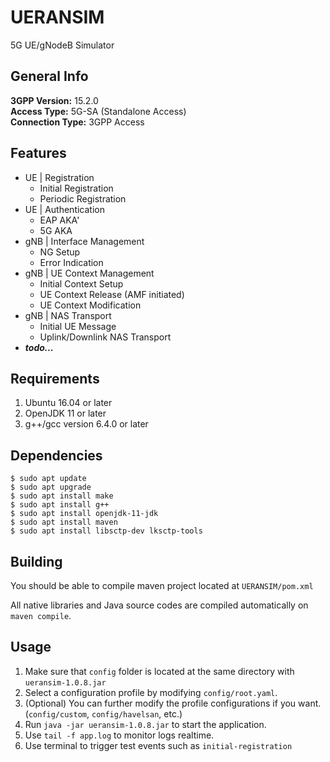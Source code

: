 # UERANSIM
5G UE/gNodeB Simulator

##  General Info  
**3GPP Version:** 15.2.0  
**Access Type:** 5G-SA (Standalone Access)  
**Connection Type:** 3GPP Access  

## Features 
- UE | Registration
  - Initial Registration
  - Periodic Registration
- UE | Authentication
  - EAP AKA'
  - 5G AKA
- gNB | Interface Management
  - NG Setup
  - Error Indication
- gNB | UE Context Management
  - Initial Context Setup
  - UE Context Release (AMF initiated)
  - UE Context Modification
- gNB | NAS Transport
  - Initial UE Message
  - Uplink/Downlink NAS Transport
- ***todo...***
      
##  Requirements
1. Ubuntu 16.04 or later 
2. OpenJDK 11 or later
3. g++/gcc version 6.4.0 or later

## Dependencies
```
$ sudo apt update
$ sudo apt upgrade
$ sudo apt install make
$ sudo apt install g++
$ sudo apt install openjdk-11-jdk
$ sudo apt install maven
$ sudo apt install libsctp-dev lksctp-tools
```

## Building
You should be able to compile maven project located at `UERANSIM/pom.xml`  

All native libraries and Java source codes are compiled automatically on `maven compile`.

## Usage
1. Make sure that `config` folder is located at the same directory with `ueransim-1.0.8.jar`
2. Select a configuration profile by modifying `config/root.yaml`.
3. (Optional)  You can further modify the profile configurations if you want. (`config/custom`, `config/havelsan`, etc.)
4. Run `java -jar ueransim-1.0.8.jar` to start the application.
5. Use `tail -f app.log` to monitor logs realtime.
6. Use terminal to trigger test events such as `initial-registration`